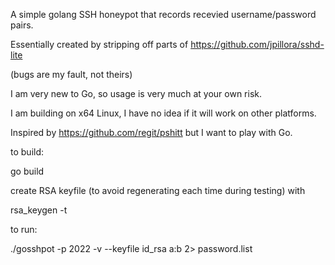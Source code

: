 A simple golang SSH honeypot that records recevied username/password pairs.

Essentially created by stripping off parts of https://github.com/jpillora/sshd-lite

(bugs are my fault, not theirs)

I am very new to Go, so usage is very much at your own risk.

I am building on x64 Linux, I have no idea if it will work on other platforms.

Inspired by https://github.com/regit/pshitt but I want to play with Go. 

to build:

go build

create RSA keyfile (to avoid regenerating each time during testing) with

rsa_keygen -t

to run:

./gosshpot -p 2022 -v --keyfile id_rsa a:b 2> password.list
